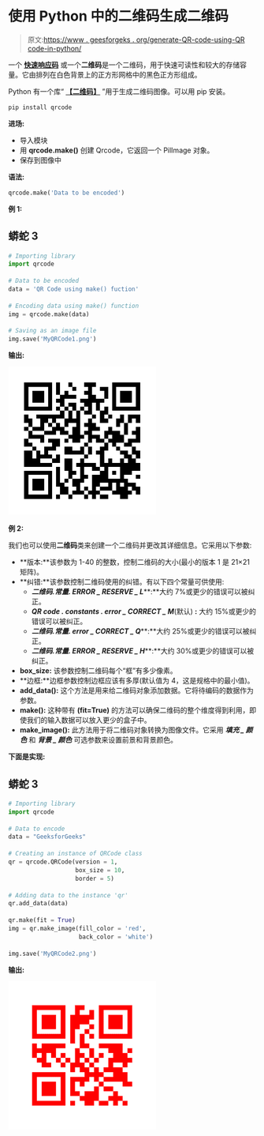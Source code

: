 # 使用 Python 中的二维码生成二维码

> 原文:[https://www . geesforgeks . org/generate-QR-code-using-QR code-in-python/](https://www.geeksforgeeks.org/generate-qr-code-using-qrcode-in-python/)

一个 [**快速响应码**](https://en.wikipedia.org/wiki/QR_code) 或一个**二维码**是一个二维码，用于快速可读性和较大的存储容量。它由排列在白色背景上的正方形网格中的黑色正方形组成。

Python 有一个库“ [**【二维码】**](https://pypi.org/project/qrcode/) ”用于生成二维码图像。可以用 pip 安装。

```py
pip install qrcode
```

**进场:**

*   导入模块
*   用 **qrcode.make()** 创建 Qrcode，它返回一个 PilImage 对象。
*   保存到图像中

**语法:**

```py
qrcode.make('Data to be encoded')
```

**例 1:**

## 蟒蛇 3

```py
# Importing library
import qrcode

# Data to be encoded
data = 'QR Code using make() fuction'

# Encoding data using make() function
img = qrcode.make(data)

# Saving as an image file
img.save('MyQRCode1.png')
```

**输出:**

![](img/daf4a28aa7702e22a82f86672b99e72c.png)

**例 2:**

我们也可以使用**二维码**类来创建一个二维码并更改其详细信息。它采用以下参数:

*   **版本:**该参数为 1-40 的整数，控制二维码的大小(最小的版本 1 是 21×21 矩阵)。
*   **纠错:**该参数控制二维码使用的纠错。有以下四个常量可供使用:
    *   ***二维码.常量. ERROR _ RESERVE _ L*****:**大约 7%或更少的错误可以被纠正。
    *   ***QR code . constants . error _ CORRECT _ M***(默认) **:** 大约 15%或更少的错误可以被纠正。
    *   ***二维码.常量. error _ CORRECT _ Q*****:**大约 25%或更少的错误可以被纠正。
    *   ***二维码.常量. ERROR _ RESERVE _ H*****:**大约 30%或更少的错误可以被纠正。
*   **box_size:** 该参数控制二维码每个“框”有多少像素。
*   **边框:**边框参数控制边框应该有多厚(默认值为 4，这是规格中的最小值)。
*   **add_data():** 这个方法是用来给二维码对象添加数据。它将待编码的数据作为参数。
*   **make():** 这种带有 **(fit=True)** 的方法可以确保二维码的整个维度得到利用，即使我们的输入数据可以放入更少的盒子中。
*   **make_image():** 此方法用于将二维码对象转换为图像文件。它采用 ***填充 _ 颜色*** 和 ***背景 _ 颜色*** 可选参数来设置前景和背景颜色。

**下面是实现:**

## 蟒蛇 3

```py
# Importing library
import qrcode

# Data to encode
data = "GeeksforGeeks"

# Creating an instance of QRCode class
qr = qrcode.QRCode(version = 1,
                   box_size = 10,
                   border = 5)

# Adding data to the instance 'qr'
qr.add_data(data)

qr.make(fit = True)
img = qr.make_image(fill_color = 'red',
                    back_color = 'white')

img.save('MyQRCode2.png')
```

**输出:**

![](img/fdc32f2e820a1a9292b02a447336da3a.png)